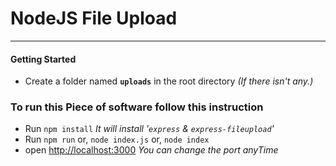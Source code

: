 # NodeJS File Upload
***
#### Getting Started
* Create a folder named **` uploads `** in the root directory *(If there isn't any.)*
### To run this Piece of software follow this instruction
* Run `npm install` *It will install '`express` & `express-fileupload`'*
* Run `npm run` or, `node index.js` or, `node index`
* open [http://localhost:3000](http://localhost:3000)
*You can change the port anyTime*

<!-- ##### This code is created by  [Nirdesh Pokharel](https://nirdeshpokhrel.com.np)
![Nirdesh Pokharel!](https://pbs.twimg.com/profile_images/1276987810969382912/38i2Y6XO_400x400.jpg "Nirdesh Pokharel") -->
